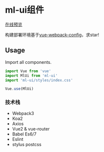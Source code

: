 # ml-ui组件
[在线预览](http://www.zdliu.com)

构建部署环境基于[vue-webpack-config](https://github.com/zdliuccit/vue-webpack-config)，求star!

## Usage
Import all components.
```js
import Vue from 'vue'
import MlUi from 'ml-ui'
import 'ml-ui/styles/index.css'

Vue.use(MlUi)
```


### 技术栈
* Webpack3
* Koa2
* Axios
* Vue2 & vue-router
* Babel Es6/7
* Eslint
* stylus postcss
